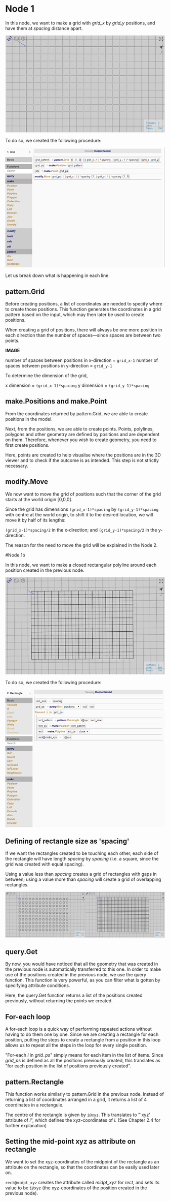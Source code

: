 # Node 1

In this node, we want to make a grid with *grid_x* by *grid_y* positions, and have them at *spacing* distance apart. 

![Result](./imgs/6.2.2-node1-endresult.png)

To do so, we created the following procedure:

![Procedure](./imgs/6.2.2-node1-procedure.png)

Let us break down what is happening in each line. 

## pattern.Grid

Before creating positions, a list of coordinates are needed to specify where to create those positions. This function generates the coordinates in a grid pattern based on the input, which may then later be used to create positions.

When creating a grid of positions, there will always be one more position in each direction than the number of spaces—since spaces are between two points. 

**IMAGE**

number of spaces between positions in x-direction = `grid_x-1`
number of spaces between positions in y-direction = `grid_y-1`

To determine the dimension of the grid, 

x dimension = `(grid_x-1)*spacing`
y dimension = `(grid_y-1)*spacing`

## make.Positions and make.Point

From the coordinates returned by pattern.Grid, we are able to create positions in the model. 

Next, from the positions, we are able to create points. Points, polylines, polygons and other geometry are defined by positions and are dependent on them. Therefore, whenever you wish to create geometry, you need to first create positions. 

Here, points are created to help visualise where the positions are in the 3D viewer and to check if the outcome is as intended. This step is not strictly necessary. 

## modify.Move

We now want to move the grid of positions such that the corner of the grid starts at the world origin [0,0,0]. 

Since the grid has dimensions `(grid_x-1)*spacing` by `(grid_y-1)*spacing` with centre at the world origin, to shift it to the desired location, we will move it by half of its lengths:

`(grid_x-1)*spacing/2` in the x-direction; and
`(grid_y-1)*spacing/2` in the y-direction. 

The reason for the need to move the grid will be explained in the Node 2. 

#Node 1b

In this node, we want to make a closed rectangular polyline around each position created in the previous node. 

![Result](./imgs/6.2.3-node2-endresult.png)

To do so, we created the following procedure:

![Procedure](./imgs/6.2.3-node2-procedure.png)

## Defining of rectangle size as 'spacing'

If we want the rectangles created to be touching each other, each side of the rectangle will have length *spacing* by *spacing* (i.e. a square, since the grid was created with equal spacing). 

Using a value less than *spacing* creates a grid of rectangles with gaps in between; using a value more than *spacing* will create a grid of overlapping rectangles. 

![Varied lengths](./imgs/6.2.3-node2-spacing.png)

## query.Get

By now, you would have noticed that all the geometry that was created in the previous node is automatically transferred to this one. In order to make use of the positions created in the previous node, we use the query function. This function is very powerful, as you can filter what is gotten by specifying attribute conditions. 

Here, the query.Get function returns a list of the positions created previously, without returning the points we created. 

## For-each loop

A for-each loop is a quick way of performing repeated actions without having to do them one by one. Since we are creating a rectangle for each position, putting the steps to create a rectangle from a position in this loop allows us to repeat all the steps in the loop for every single position. 

"For-each *i* in *grid_ps*" simply means for each item in the list of items. Since *grid_ps* is defined as all the positions previously created, this translates as "for each position in the list of positions previously created".

## pattern.Rectangle

This function works similarly to pattern.Grid in the previous node. Instead of returning a list of coordinates arranged in a grid, it returns a list of 4 coordinates in a rectangule. 

The centre of the rectangle is given by `i@xyz`. This translates to "'xyz' attribute of *i*", which defines the xyz-coordinates of *i*. (See Chapter 2.4 for further explanation)

## Setting the mid-point xyz as attribute on rectangle

We want to set the xyz-coordinates of the midpoint of the rectangle as an attribute on the rectangle, so that the coordinates can be easily used later on. 

`rect@midpt_xyz` creates the attribute called *midpt_xyz* for *rect*, and sets its value to be `i@xyz` (the xyz-coordinates of the position created in the previous node).